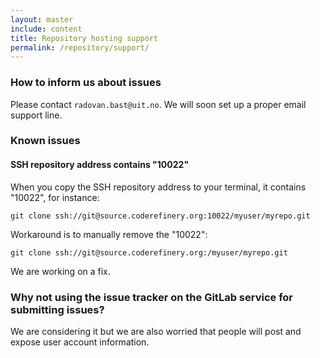 ```yaml
---
layout: master
include: content
title: Repository hosting support
permalink: /repository/support/
---
```


### How to inform us about issues

Please contact `radovan.bast@uit.no`. We will soon set up a proper email support line.


### Known issues

#### SSH repository address contains "10022"

When you copy the SSH repository address to your terminal, it contains "10022", for instance:
```
git clone ssh://git@source.coderefinery.org:10022/myuser/myrepo.git
```

Workaround is to manually remove the "10022":
```
git clone ssh://git@source.coderefinery.org:/myuser/myrepo.git
```

We are working on a fix.


### Why not using the issue tracker on the GitLab service for submitting issues?

We are considering it but we are also worried that people will post and expose
user account information.
